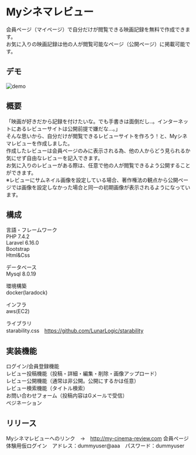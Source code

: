 # Myシネマレビュー
会員ページ（マイページ）で自分だけが閲覧できる映画記録を無料で作成できます。　<br>
お気に入りの映画記録は他の人が閲覧可能なページ（公開ページ）に掲載可能です。 <br>

## デモ
![demo](https://raw.github.com/wiki/matahoku/MyCinemaReview/images/MyCinemaReview.gif)

## 概要
「映画が好きだから記録を付けたいな。でも手書きは面倒だし..。インターネットにあるレビューサイトは公開前提で嫌だな...。」 <br>
そんな思いから、自分だけが閲覧できるレビューサイトを作ろう！と、Myシネマレビューを作成しました。 <br>
作成したレビューは会員ページのみに表示される為、他の人からどう見られるか気にせず自由なレビューを記入できます。<br>
お気に入りのレビューがある際は、任意で他の人が閲覧できるよう公開することができます。<br>
※レビューにサムネイル画像を設定している場合、著作権法の観点から公開ページでは画像を設定しなかった場合と同一の初期画像が表示されるようになっています。<br>

## 構成
言語・フレームワーク　<br>
PHP 7.4.2 <br>
Laravel 6.16.0 <br>
Bootstrap <br>
Html&Css <br>

データベース<br>
Mysql 8.0.19 <br>

環境構築 <br>
docker(laradock) <br>

インフラ　<br>
aws(EC2) <br>

ライブラリ　<br>
starability.css　https://github.com/LunarLogic/starability <br>

## 実装機能
ログイン/会員登録機能 <br>
レビュー投稿機能（投稿・詳細・編集・削除・画像アップロード） <br>
レビュー公開機能（通常は非公開。公開にするかは任意） <br>
レビュー検索機能（タイトル検索） <br>
お問い合わせフォーム（投稿内容はGメールで受信） <br>
ペジネーション<br>

## リリース
Myシネマレビューへのリンク　→　http://my-cinema-review.com
会員ページ体験用仮ログイン　アドレス：dummyuser@aaa　パスワード：dummyuser

　　　　





